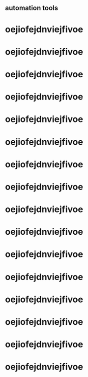 ## automation tools
# oejiofejdnviejfivoe
# oejiofejdnviejfivoe
# oejiofejdnviejfivoe
# oejiofejdnviejfivoe
# oejiofejdnviejfivoe
# oejiofejdnviejfivoe
# oejiofejdnviejfivoe
# oejiofejdnviejfivoe
# oejiofejdnviejfivoe
# oejiofejdnviejfivoe
# oejiofejdnviejfivoe
# oejiofejdnviejfivoe
# oejiofejdnviejfivoe
# oejiofejdnviejfivoe
# oejiofejdnviejfivoe
# oejiofejdnviejfivoe
